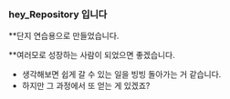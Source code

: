 ### hey_Repository 입니다
**단지 연습용으로 만들었습니다.

**여러모로 성장하는 사람이 되었으면 좋겠습니다.
  
- 생각해보면 쉽게 갈 수 있는 일을 빙빙 돌아가는 거 같습니다.
- 하지만 그 과정에서 또 얻는 게 있겠죠?
